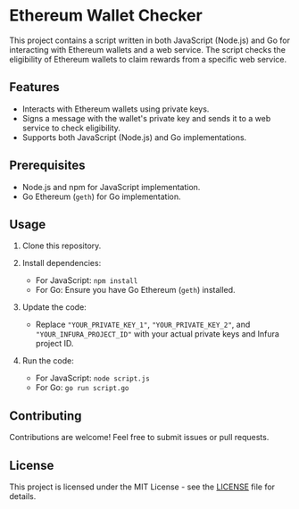 # Ethereum Wallet Checker

This project contains a script written in both JavaScript (Node.js) and Go for interacting with Ethereum wallets and a web service. The script checks the eligibility of Ethereum wallets to claim rewards from a specific web service.

## Features

- Interacts with Ethereum wallets using private keys.
- Signs a message with the wallet's private key and sends it to a web service to check eligibility.
- Supports both JavaScript (Node.js) and Go implementations.

## Prerequisites

- Node.js and npm for JavaScript implementation.
- Go Ethereum (`geth`) for Go implementation.

## Usage

1. Clone this repository.

2. Install dependencies:
   - For JavaScript: `npm install`
   - For Go: Ensure you have Go Ethereum (`geth`) installed.

3. Update the code:
   - Replace `"YOUR_PRIVATE_KEY_1"`, `"YOUR_PRIVATE_KEY_2"`, and `"YOUR_INFURA_PROJECT_ID"` with your actual private keys and Infura project ID.

4. Run the code:
   - For JavaScript: `node script.js`
   - For Go: `go run script.go`

## Contributing

Contributions are welcome! Feel free to submit issues or pull requests.

## License

This project is licensed under the MIT License - see the [LICENSE](LICENSE) file for details.
